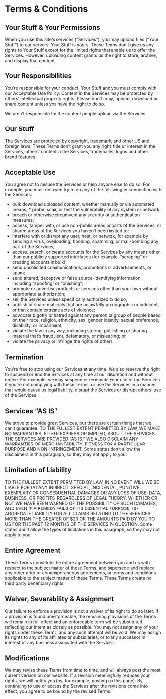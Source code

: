 # Terms & Conditions

## Your Stuff & Your Permissions
When you use this site's services (“Services”), you may upload files (“Your Stuff”) to our servers. Your Stuff is yours. These Terms don’t give us any rights to Your Stuff except for the limited rights that enable us to offer the Services. However, uploading content grants us the right to store, archive, and display that content.

## Your Responsibilities
You’re responsible for your conduct, Your Stuff and you must comply with our Acceptable Use Policy. Content in the Services may be protected by others’ intellectual property rights. Please don’t copy, upload, download or share content unless you have the right to do so.

We aren’t responsible for the content people upload via the Services.

## Our Stuff
The Services are protected by copyright, trademark, and other US and foreign laws. These Terms don’t grant you any right, title or interest in the Services, others’ content in the Services, trademarks, logos and other brand features.

## Acceptable Use
You agree not to misuse the Services or help anyone else to do so. For example, you must not even try to do any of the following in connection with the Services:
* bulk download uploaded content, whether manually or via automated means;
​* probe, scan, or test the vulnerability of any system or network;
* breach or otherwise circumvent any security or authentication measures;
* access, tamper with, or use non-public areas or parts of the Services, or shared areas of the Services you haven’t been invited to;
* interfere with or disrupt any user, host, or network, for example by sending a virus, overloading, flooding, spamming, or mail-bombing any part of the Services;
* access, search, or create accounts for the Services by any means other than our publicly supported interfaces (for example, “scraping” or creating accounts in bulk);
* send unsolicited communications, promotions or advertisements, or spam;
* send altered, deceptive or false source-identifying information, including “spoofing” or “phishing”;
* promote or advertise products or services other than your own without appropriate authorization;
* sell the Services unless specifically authorized to do so;
* publish or share materials that are unlawfully pornographic or indecent, or that contain extreme acts of violence;
* advocate bigotry or hatred against any person or group of people based on their race, religion, ethnicity, sex, gender identity, sexual preference, disability, or impairment;
* violate the law in any way, including storing, publishing or sharing material that’s fraudulent, defamatory, or misleading; or
* violate the privacy or infringe the rights of others.

## ​Termination
You’re free to stop using our Services at any time. We also reserve the right to suspend or end the Services at any time at our discretion and without notice. For example, we may suspend or terminate your use of the Services if you’re not complying with these Terms, or use the Services in a manner that would cause us legal liability, disrupt the Services or disrupt others’ use of the Services.

## Services “AS IS”
We strive to provide great Services, but there are certain things that we can’t guarantee. TO THE FULLEST EXTENT PERMITTED BY LAW, WE MAKE NO WARRANTIES, EITHER EXPRESS OR IMPLIED, ABOUT THE SERVICES. THE SERVICES ARE PROVIDED “AS IS.” WE ALSO DISCLAIM ANY WARRANTIES OF MERCHANTABILITY, FITNESS FOR A PARTICULAR PURPOSE AND NON-INFRINGEMENT. Some states don’t allow the disclaimers in this paragraph, so they may not apply to you.

## Limitation of Liability
TO THE FULLEST EXTENT PERMITTED BY LAW, IN NO EVENT WILL WE BE LIABLE FOR (A) ANY INDIRECT, SPECIAL, INCIDENTAL, PUNITIVE, EXEMPLARY OR CONSEQUENTIAL DAMAGES OR ANY LOSS OF USE, DATA, BUSINESS, OR PROFITS, REGARDLESS OF LEGAL THEORY, WHETHER OR NOT WE HAVE BEEN WARNED OF THE POSSIBILITY OF SUCH DAMAGES, AND EVEN IF A REMEDY FAILS OF ITS ESSENTIAL PURPOSE; (B) AGGREGATE LIABILITY FOR ALL CLAIMS RELATING TO THE SERVICES MORE THAN THE GREATER OF $20 OR THE AMOUNTS PAID BY YOU TO US FOR THE PAST 12 MONTHS OF THE SERVICES IN QUESTION. Some states don’t allow the types of limitations in this paragraph, so they may not apply to you.

## Entire Agreement
These Terms constitute the entire agreement between you and us with respect to the subject matter of these Terms, and supersede and replace any other prior or contemporaneous agreements, or terms and conditions applicable to the subject matter of these Terms. These Terms create no third party beneficiary rights.

## Waiver, Severability & Assignment
Our failure to enforce a provision is not a waiver of its right to do so later. If a provision is found unenforceable, the remaining provisions of the Terms will remain in full effect and an enforceable term will be substituted reflecting our intent as closely as possible. You may not assign any of your rights under these Terms, and any such attempt will be void. We may assign its rights to any of its affiliates or subsidiaries, or to any successor in interest of any business associated with the Services.

## Modifications
We may revise these Terms from time to time, and will always post the most current version on our website. If a revision meaningfully reduces your rights, we will notify you (by, for example, posting on this page). By continuing to use or access the Services after the revisions come into effect, you agree to be bound by the revised Terms.
